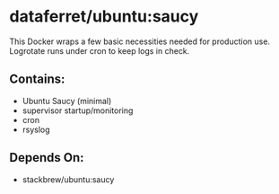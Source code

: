 dataferret/ubuntu:saucy
=======================

This Docker wraps a few basic necessities needed for production use.  Logrotate runs under cron to keep logs in check.

Contains:
---------

* Ubuntu Saucy (minimal)
* supervisor startup/monitoring
* cron
* rsyslog

Depends On:
-----------

* stackbrew/ubuntu:saucy

